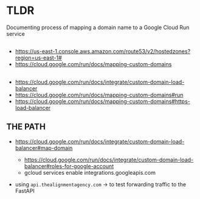# TLDR

Documenting process of mapping a domain name to a Google Cloud Run service

##

- https://us-east-1.console.aws.amazon.com/route53/v2/hostedzones?region=us-east-1#
- https://cloud.google.com/run/docs/mapping-custom-domains

##

- https://cloud.google.com/run/docs/integrate/custom-domain-load-balancer
- https://cloud.google.com/run/docs/mapping-custom-domains#run
- https://cloud.google.com/run/docs/mapping-custom-domains#https-load-balancer

## THE PATH

- https://cloud.google.com/run/docs/integrate/custom-domain-load-balancer#map-domain
  - https://cloud.google.com/run/docs/integrate/custom-domain-load-balancer#roles-for-google-account
  - gcloud services enable integrations.googleapis.com

- using `api.thealignmentagency.com` -> to test forwarding traffic to the FastAPI 
